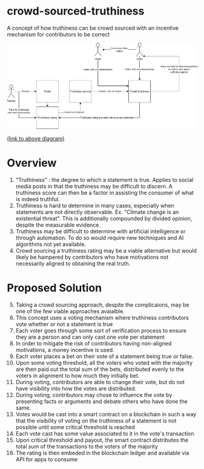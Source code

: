 # crowd-sourced-truthiness
A concept of how truthiness can be crowd sourced with an incentive mechanism for contributors to be correct

![Diagram](overview-diagram.png)

[(link to above diagram)](https://app.diagrams.net/?lightbox=1&highlight=0000ff&edit=_blank&nav=1&title=crowd-sourced-truthiness.drawio#R5Vptb6M4EP41fNwKzEuSj03avV3pTqq2q7vup5MLE%2FAeYGRMXvbXnw0mBDvk0m1S0r0oUuxhbOyZZ54ZQyx3kW1%2BY7hI%2FqARpBayo43l3lkIOR5Clvza0baRTKZeI4gZiZRSJ3gkP0AJbSWtSARlT5FTmnJS9IUhzXMIeU%2BGGaPrvtqSpv27FjgGQ%2FAY4tSU%2FkUinjTSqW938k9A4qS9s2OrKxlulZWgTHBE13si995yF4xS3rSyzQJSabzWLs24jwNXdwtjkPNTBnh%2Fr75sPn0t0HT%2B8Pkp%2BrZGUfXBcZtpVjit1I75GoBLM8NG%2FpA8gg1Eag982xoGImEn1aWMJzSmOU7vO%2Bmc0UqMlXe3Ra%2FT%2BZ3SQggdIfwOnG%2BV03HFqRAlPEvVVdgQ%2FrTX%2FianukG%2B6t5t1NR1Z6s6zULl6gbtpEQlrVgIR4yjkMoxi4EfMyLauVPEAdAMONuKgQxSzMmqvxCsABnv9DqfiYZy2wtciEwXjuGsM9rdOdHu3phmdwyrf20CRzP9OiEcHgtc73gtSLJvNlwWDW0tiYyy1o4rYCL%2BjlvS3Hk7IFCUozgXeaq%2F7hhsx1PJPnu1wvNbyzfM9TknnGAOUkrrH5pLrx%2B04jsDMDqVOcaFMDIxzCqekBzKUu4T2IqIjV4BpF3n6iDd5vUh6zHhwTyWu2R0RSQ05WrFYsVawrBiOJT7g5KTrI6CEfJrLuzwtN9pMqzfdrsMW%2FfaFNvmZaWpMrPzVmnZOTUvvza41NAHSnLeQTFw%2B1D0kIawZl1qlAay3TJegTszah%2FwViKOVnXdRjmWk9ClrEJJyChnOC9xyAnNhVqQCpvNn5loxbIlUNEwMJNzrBPZxTEDMFUVfHkCdYH7nTLCt%2B%2Bdq0%2Bu8iZHGcq%2BsR00aeZ6JcImev6enYawW8bwdk%2BtkArl8H2mOqnOtBPEf%2Bg7bk9fNJoVaKPb5dDlsoSLhETrQ7MYs%2FkeJY%2Bfxvzp1aUx8%2FTwBXBkWut9RfXJBdio9ZdZQSgmX1KmYXeAinV%2BH7WMsF9WRozg7rNUBC%2Bm2ReyrFZeOEdI9mw1xUESAGbAqUxwIZtVlt6GXKDUnUtCJKHAC36G9IGWpMahe%2FdMOaeZUEjlhTkO%2F4lrqC1oKseJ2dxl%2Fdmb4zYlsRzLqUbGorRJRSQsdk%2F57PMQslbLocDkY%2FcAHQeXYuMDiezQmWL8TKY%2FY3APWO6tnzFMDeP9Kcrasjt3XQNbnpH1nMmpWW6A97rSdWbPrFeVrpcv8tDMcK%2BggxXJw9rFVJxKmJkn24PNL%2BDos59kPS2GjdC88Em2xa8WsL9%2B1gnax6HtS7GRsw4KDEeMETFDhSQ6XyV5%2BSeyA6HmaaHma75sOMAINWMi3%2B5DZ%2Fei9MzPBvQFo8DXYHaJMtQkhNVPZPCaE7QSSIV4KAAB7EDsZySKGhRDSX7g53o%2BiS1lKDG5P7f8u2MEoN5Bq8HW7s3vPg6PxN8gXXywb4Jp4Pb80b5%2FuuJ8bday%2Fw9299Bbsbvodv8faPzW%2FQvDvf8X)

# Overview
1. "Truthiness" : the degree to which a statement is true. Applies to social media posts in that the truthiness may be difficult to discern. A truthiness score can then be a factor in assisting the consumer of what is indeed truthful.
2. Truthiness is hard to determine in many cases, especially when statements are not directly observable. Ex. "Climate change is an existential threat". This is additionally compounded by divided opinion, despite the measurable evidence.
3. Truthiness may be difficult to determine with artificial intelligence or through automation. To do so would require new techniques and AI algorithms not yet available.
4. Crowd sourcing a truthiness rating may be a viable alternative but would likely be hampered by contributors who have motivations not necessarily aligned to obtaining the real truth.

# Proposed Solution
5. Taking a crowd sourcing approach, despite the complicaions, may be one of the few viable approaches avaialble.
6. This concept uses a voting mechanism where truthiness contributors vote whether or not a statement is true
7. Each voter goes through some sort of verification process to ensure they are a person and can only cast one vote per statement
8. In order to mitigate the risk of contributors having non-aligned motivations, a money incentive is used.
9. Each voter places a bet on their vote of a statement being true or false.
10. Upon some voting threshold, all the voters who voted with the majority are then paid out the total sum of the bets, distributed evenly to the voters in alignment to how much they initially bet.
11. During voting, contributors are able to change their vote, but do not have visibility into how the votes are distributed.
12. During voting, contributors may chose to influence the vote by presenting facts or arguments and debate others who have done the same.
13. Votes would be cast into a smart contract on a blockchain in such a way that the visibility of voting on the truthiness of a statement is not possible until some critical threshold is reached
14. Each vote cast has some value associated to it in the vote's transaction
15. Upon critical threshold and payout, the smart contract distributes the total sum of the transactions to the voters of the majority
16. The rating is then embeded in the blockchain ledger and available via API for apps to consume
